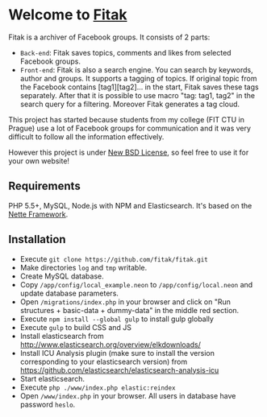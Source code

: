 Welcome to [Fitak](http://www.fitak.cz)
=======================================

Fitak is a archiver of Facebook groups. It consists of 2 parts:

- `Back-end`: Fitak saves topics, comments and likes from selected Facebook groups.
- `Front-end`: Fitak is also a search engine. You can search by keywords, author and
	groups. It supports a tagging of topics. If original topic from the Facebook contains [tag1][tag2]...
	in the start, Fitak saves these tags separately. After that it is possible to use macro "tag: tag1, tag2"
	in the search query for a filtering. Moreover Fitak generates a tag cloud.

This project has started because students from my college (FIT CTU in Prague) use a lot of Facebook
groups for communication and it was very difficult to follow all the information effectively.

However this project is under [New BSD License](http://en.wikipedia.org/wiki/BSD_licenses#3-clause_license_.28.22New_BSD_License.22_or_.22Modified_BSD_License.22.29), so feel free to use it for your own website!

Requirements
------------
PHP 5.5+, MySQL, Node.js with NPM and Elasticsearch. It's based on the [Nette Framework](http://nette.org).

Installation
------------
- Execute `git clone https://github.com/fitak/fitak.git`
- Make directories `log` and `tmp` writable.
- Create MySQL database.
- Copy `/app/config/local_example.neon` to `/app/config/local.neon` and update database parameters.
- Open `/migrations/index.php` in your browser and click on "Run structures + basic-data + dummy-data" in the middle red section.
- Execute `npm install --global gulp` to install gulp globally
- Execute `gulp` to build CSS and JS
- Install elasticsearch from http://www.elasticsearch.org/overview/elkdownloads/
- Install ICU Analysis plugin (make sure to install the version corresponding to your elasticsearch version)
	from https://github.com/elasticsearch/elasticsearch-analysis-icu
- Start elasticsearch.
- Execute `php ./www/index.php elastic:reindex`
- Open `/www/index.php` in your browser. All users in database have password `heslo`.
